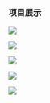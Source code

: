 ### 项目展示

![](http://112.74.164.251/projectIMG/wxStrawberry/1.png)

![](http://112.74.164.251/projectIMG/wxStrawberry/2.png)

![](http://112.74.164.251/projectIMG/wxStrawberry/3.png)

![](http://112.74.164.251/projectIMG/wxStrawberry/4.png)

![](http://112.74.164.251/projectIMG/wxStrawberry/5.png)

